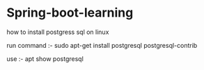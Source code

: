 # Spring-boot-learning


how to install postgress sql on linux

run command :-   sudo apt-get install postgresql postgresql-contrib 

use :-  apt show postgresql 


